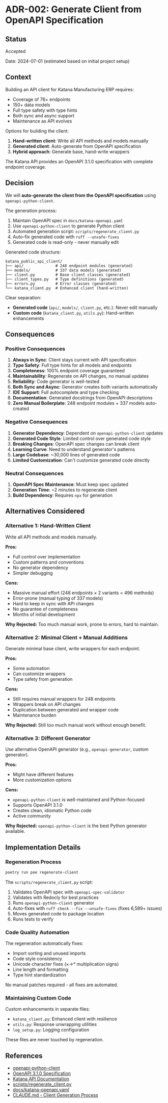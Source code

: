 # ADR-002: Generate Client from OpenAPI Specification

## Status

Accepted

Date: 2024-07-01 (estimated based on initial project setup)

## Context

Building an API client for Katana Manufacturing ERP requires:

- Coverage of 76+ endpoints
- 150+ data models
- Full type safety with type hints
- Both sync and async support
- Maintenance as API evolves

Options for building the client:

1. **Hand-written client**: Write all API methods and models manually
1. **Generated client**: Auto-generate from OpenAPI specification
1. **Hybrid approach**: Generate base, hand-write wrappers

The Katana API provides an OpenAPI 3.1.0 specification with complete endpoint coverage.

## Decision

We will **auto-generate the client from the OpenAPI specification** using
`openapi-python-client`.

The generation process:

1. Maintain OpenAPI spec in `docs/katana-openapi.yaml`
1. Use `openapi-python-client` to generate Python client
1. Automated generation script: `scripts/regenerate_client.py`
1. Auto-fix generated code with `ruff --unsafe-fixes`
1. Generated code is read-only - never manually edit

Generated code structure:

```
katana_public_api_client/
├── api/              # 248 endpoint modules (generated)
├── models/           # 337 data models (generated)
├── client.py         # Base client classes (generated)
├── client_types.py   # Type definitions (generated)
├── errors.py         # Error classes (generated)
└── katana_client.py  # Enhanced client (hand-written)
```

Clear separation:

- **Generated code** (`api/`, `models/`, `client.py`, etc.): Never edit manually
- **Custom code** (`katana_client.py`, `utils.py`): Hand-written enhancements

## Consequences

### Positive Consequences

1. **Always in Sync**: Client stays current with API specification
1. **Type Safety**: Full type hints for all models and endpoints
1. **Completeness**: 100% endpoint coverage guaranteed
1. **Maintainability**: Regenerate on API changes, no manual updates
1. **Reliability**: Code generator is well-tested
1. **Both Sync and Async**: Generator creates both variants automatically
1. **IDE Support**: Full autocomplete and type checking
1. **Documentation**: Generated docstrings from OpenAPI descriptions
1. **Zero Manual Boilerplate**: 248 endpoint modules + 337 models auto-created

### Negative Consequences

1. **Generator Dependency**: Dependent on `openapi-python-client` updates
1. **Generated Code Style**: Limited control over generated code style
1. **Breaking Changes**: OpenAPI spec changes can break client
1. **Learning Curve**: Need to understand generator's patterns
1. **Large Codebase**: ~30,000 lines of generated code
1. **Limited Customization**: Can't customize generated code directly

### Neutral Consequences

1. **OpenAPI Spec Maintenance**: Must keep spec updated
1. **Generation Time**: ~2 minutes to regenerate client
1. **Build Dependency**: Requires `npx` for generation

## Alternatives Considered

### Alternative 1: Hand-Written Client

Write all API methods and models manually.

**Pros:**

- Full control over implementation
- Custom patterns and conventions
- No generator dependency
- Simpler debugging

**Cons:**

- Massive manual effort (248 endpoints × 2 variants = 496 methods)
- Error-prone (manual typing of 337 models)
- Hard to keep in sync with API changes
- No guarantee of completeness
- Months of initial development

**Why Rejected:** Too much manual work, prone to errors, hard to maintain.

### Alternative 2: Minimal Client + Manual Additions

Generate minimal base client, write wrappers for each endpoint.

**Pros:**

- Some automation
- Can customize wrappers
- Type safety from generation

**Cons:**

- Still requires manual wrappers for 248 endpoints
- Wrappers break on API changes
- Duplication between generated and wrapper code
- Maintenance burden

**Why Rejected:** Still too much manual work without enough benefit.

### Alternative 3: Different Generator

Use alternative OpenAPI generator (e.g., `openapi-generator`, custom generator).

**Pros:**

- Might have different features
- More customization options

**Cons:**

- `openapi-python-client` is well-maintained and Python-focused
- Supports OpenAPI 3.1.0
- Creates clean, idiomatic Python code
- Active community

**Why Rejected:** `openapi-python-client` is the best Python generator available.

## Implementation Details

### Regeneration Process

```bash
poetry run poe regenerate-client
```

The `scripts/regenerate_client.py` script:

1. Validates OpenAPI spec with `openapi-spec-validator`
1. Validates with Redocly for best practices
1. Runs `openapi-python-client` generator
1. Auto-fixes with `ruff check --fix --unsafe-fixes` (fixes 6,589+ issues)
1. Moves generated code to package location
1. Runs tests to verify

### Code Quality Automation

The regeneration automatically fixes:

- Import sorting and unused imports
- Code style consistency
- Unicode character fixes (×→\* multiplication signs)
- Line length and formatting
- Type hint standardization

No manual patches required - all fixes are automated.

### Maintaining Custom Code

Custom enhancements in separate files:

- `katana_client.py`: Enhanced client with resilience
- `utils.py`: Response unwrapping utilities
- `log_setup.py`: Logging configuration

These files are never touched by regeneration.

## References

- [openapi-python-client](https://github.com/openapi-generators/openapi-python-client)
- [OpenAPI 3.1.0 Specification](https://spec.openapis.org/oas/v3.1.0)
- [Katana API Documentation](https://help.katanamrp.com/api)
- [scripts/regenerate_client.py](../../scripts/regenerate_client.py)
- [docs/katana-openapi.yaml](../katana-openapi.yaml)
- [CLAUDE.md - Client Generation Process](../../CLAUDE.md#client-generation-process)
